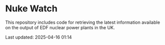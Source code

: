 # Nuke Watch

This repository includes code for retrieving the latest information available on the output of EDF nuclear power plants in the UK.

Last updated: 2025-04-16 01:14